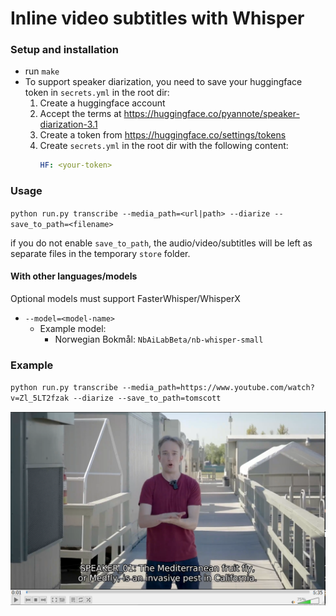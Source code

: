 # Inline video subtitles with Whisper

### Setup and installation
- run `make`
- To support speaker diarization, you need to save your huggingface token in `secrets.yml` in the root dir:
    1. Create a huggingface account
    2. Accept the terms at https://huggingface.co/pyannote/speaker-diarization-3.1
    3. Create a token from https://huggingface.co/settings/tokens
    4. Create `secrets.yml` in the root dir with the following content:
        ```yaml
        HF: <your-token>
        ```

### Usage
`python run.py transcribe --media_path=<url|path> --diarize --save_to_path=<filename>`

if you do not enable `save_to_path`, the audio/video/subtitles will be left as separate files in the temporary `store` folder.

#### With other languages/models
Optional models must support FasterWhisper/WhisperX
- `--model=<model-name>`
    - Example model:
        - Norwegian Bokmål: `NbAiLabBeta/nb-whisper-small`

### Example

`python run.py transcribe --media_path=https://www.youtube.com/watch?v=Zl_5LT2fzak --diarize --save_to_path=tomscott`

![tom-scott](assets/tomscott.png)